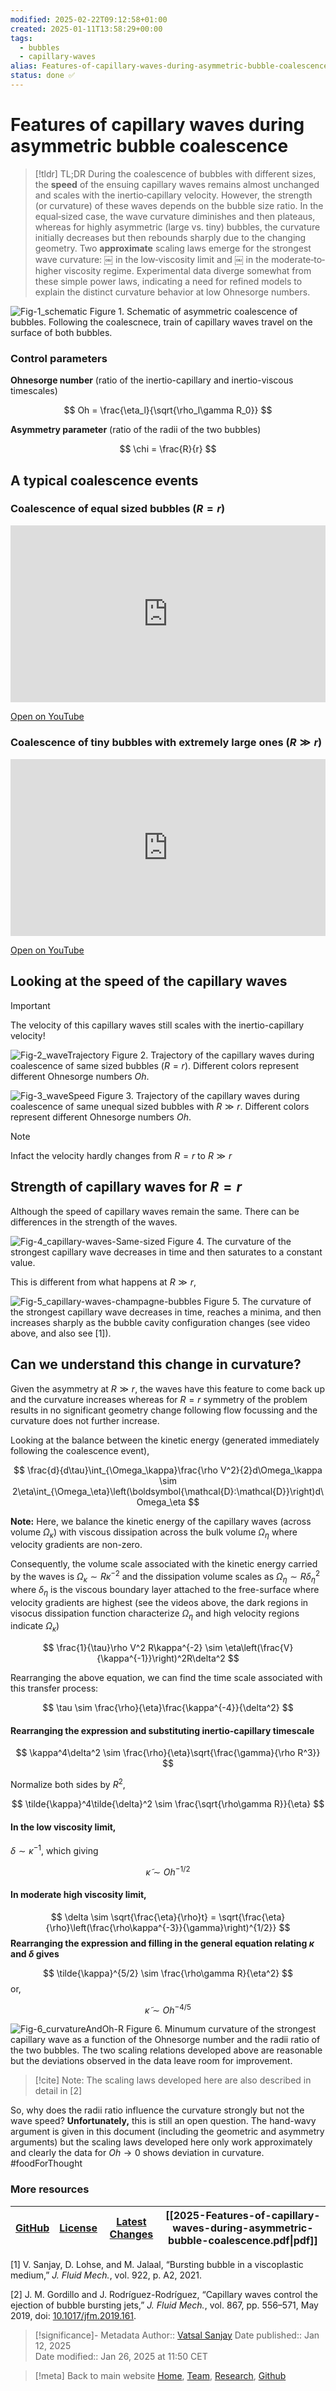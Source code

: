 ```yaml
---
modified: 2025-02-22T09:12:58+01:00
created: 2025-01-11T13:58:29+00:00
tags:
  - bubbles
  - capillary-waves
alias: Features-of-capillary-waves-during-asymmetric-bubble-coalescence
status: done ✅
---
```

# Features of capillary waves during asymmetric bubble coalescence
> [!tldr] TL;DR
> During the coalescence of bubbles with different sizes, the **speed** of the ensuing capillary waves remains almost unchanged and scales with the inertio‐capillary velocity. However, the strength (or curvature) of these waves depends on the bubble size ratio. In the equal‐sized case, the wave curvature diminishes and then plateaus, whereas for highly asymmetric (large vs. tiny) bubbles, the curvature initially decreases but then rebounds sharply due to the changing geometry. Two **approximate** scaling laws emerge for the strongest wave curvature: ￼ in the low‐viscosity limit and ￼ in the moderate‐to‐higher viscosity regime. Experimental data diverge somewhat from these simple power laws, indicating a need for refined models to explain the distinct curvature behavior at low Ohnesorge numbers.

![Fig-1_schematic](_Media/20250112214056729_Features-of-capillary-waves-during-asymmetric-bubble-coalescence.png)
Figure 1. Schematic of asymmetric coalescence of bubbles. Following the coalescnece, train of capillary waves travel on the surface of both bubbles. 

### Control parameters

**Ohnesorge number** (ratio of the inertio-capillary and inertio-viscous timescales)

$$
Oh = \frac{\eta_l}{\sqrt{\rho_l\gamma R_0}}
$$

**Asymmetry parameter** (ratio of the radii of the two bubbles)

$$
\chi = \frac{R}{r}
$$


## A typical coalescence events 

### Coalescence of equal sized bubbles ($R = r$)

<div style="position:relative;padding-bottom:56.25%;height:0;overflow:hidden;max-width:100%;">
    <iframe 
        style="position:absolute;top:0;left:0;width:100%;height:100%;border:0;"
        src="https://www.youtube.com/embed/Bm4qC0BSGkc"
        title="YouTube video player"
        allow="accelerometer; autoplay; clipboard-write; encrypted-media; gyroscope; picture-in-picture"
        allowfullscreen>
    </iframe>
</div>

[Open on YouTube](https://youtu.be/Bm4qC0BSGkc)


### Coalescence of tiny bubbles with extremely large ones ($R \gg r$)

<div style="position:relative;padding-bottom:56.25%;height:0;overflow:hidden;max-width:100%;">
    <iframe 
        style="position:absolute;top:0;left:0;width:100%;height:100%;border:0;"
        src="https://www.youtube.com/embed/QbQ4wrTjTks"
        title="YouTube video player"
        allow="accelerometer; autoplay; clipboard-write; encrypted-media; gyroscope; picture-in-picture"
        allowfullscreen>
    </iframe>
</div>

[Open on YouTube](https://youtu.be/QbQ4wrTjTks)


## Looking at the speed of the capillary waves

> [!important]
> The velocity of this capillary waves still scales with the inertio-capillary velocity!

![Fig-2_waveTrajectory](_Media/20250112214130458_Features-of-capillary-waves-during-asymmetric-bubble-coalescence.png)
Figure 2. Trajectory of the capillary waves during coalescence of same sized bubbles ($R = r$). Different colors represent different Ohnesorge numbers $Oh$. 

![Fig-3_waveSpeed](_Media/20250112214151030_Features-of-capillary-waves-during-asymmetric-bubble-coalescence.png)
Figure 3. Trajectory of the capillary waves during coalescence of same unequal sized bubbles with $R \gg r$. Different colors represent different Ohnesorge numbers $Oh$.  

> [!note]
> Infact the velocity hardly changes from $R = r$ to $R \gg r$


## Strength of capillary waves for $R = r$

Although the speed of capillary waves remain the same. There can be differences in the strength of the waves. 

![Fig-4_capillary-waves-Same-sized](_Media/20250112214226072_Features-of-capillary-waves-during-asymmetric-bubble-coalescence.png)
Figure 4. The curvature of the strongest capillary wave decreases in time and then saturates to a constant value. 

This is different from what happens at $R \gg r$, 

![Fig-5_capillary-waves-champagne-bubbles](_Media/20250112214243110_Features-of-capillary-waves-during-asymmetric-bubble-coalescence.png)
Figure 5. The curvature of the strongest capillary wave decreases in time, reaches a minima, and then increases sharply as the bubble cavity configuration changes (see video above, and also see [1]).

## Can we understand this change in curvature?

Given the asymmetry at $R \gg r$, the waves have this feature to come back up and the curvature increases whereas for $R = r$ symmetry of the problem results in no significant geometry change following flow focussing and the curvature does not further increase. 

Looking at the balance between the kinetic energy (generated immediately following the coalescence event), 

$$
\frac{d}{d\tau}\int_{\Omega_\kappa}\frac{\rho V^2}{2}d\Omega_\kappa \sim 2\eta\int_{\Omega_\eta}\left(\boldsymbol{\mathcal{D}:\mathcal{D}}\right)d\Omega_\eta
$$

**Note:** Here, we balance the kinetic energy of the capillary waves (across volume $\Omega_\kappa$) with viscous dissipation across the bulk volume $\Omega_\eta$ where velocity gradients are non-zero. 

Consequently, the volume scale associated with the kinetic energy carried by the waves is $\Omega_\kappa \sim R\kappa^{-2}$ and the dissipation volume scales as $\Omega_\eta \sim R\delta_\eta^2$ where $\delta_\eta$ is the viscous boundary layer attached to the free-surface where velocity gradients are highest (see the videos above, the dark regions in visocus dissipation function characterize $\Omega_\eta$ and high velocity regions indicate $\Omega_\kappa$)

$$
\frac{1}{\tau}\rho V^2 R\kappa^{-2} \sim \eta\left(\frac{V}{\kappa^{-1}}\right)^2R\delta^2
$$

Rearranging the above equation, we can find the time scale associated with this transfer process:

$$
\tau \sim \frac{\rho}{\eta}\frac{\kappa^{-4}}{\delta^2}
$$

#### Rearranging the expression and substituting inertio-capillary timescale

$$
\kappa^4\delta^2 \sim \frac{\rho}{\eta}\sqrt{\frac{\gamma}{\rho R^3}}
$$

Normalize both sides by $R^2$, 

$$
\tilde{\kappa}^4\tilde{\delta}^2 \sim \frac{\sqrt{\rho\gamma R}}{\eta}
$$

#### In the low viscosity limit,

$\delta \sim \kappa^{-1}$, which giving


$$
\tilde{\kappa} \sim Oh^{-1/2}
$$



#### In moderate high viscosity limit,

$$
\delta \sim \sqrt{\frac{\eta}{\rho}t} = \sqrt{\frac{\eta}{\rho}\left(\frac{\rho\kappa^{-3}}{\gamma}\right)^{1/2}}
$$
**Rearranging the expression and filling in the general equation relating $\kappa$ and $\delta$ gives** 

$$
\tilde{\kappa}^{5/2} \sim \frac{\rho\gamma R}{\eta^2}
$$
or, 

$$
\tilde{\kappa} \sim Oh^{-4/5}
$$

![Fig-6_curvatureAndOh-R](_Media/20250112214304930_Features-of-capillary-waves-during-asymmetric-bubble-coalescence.png)
Figure 6. Minumum curvature of the strongest capillary wave as a function of the Ohnesorge number and the radii ratio of the two bubbles. The two scaling relations developed above are reasonable but the deviations observed in the data leave room for improvement.

> [!cite] Note:
> The scaling laws developed here are also described in detail in [2]

So, why does the radii ratio influence the curvature strongly but not the wave speed? **Unfortunately,** this is still an open question. The hand-wavy argument is given in this document (including the geometric and asymmetry arguments) but the scaling laws developed here only work approximately and clearly the data for $Oh \to 0$ shows deviation in curvature. #foodForThought 


### More resources
| [GitHub](https://github.com/VatsalSy/Asymmetries-in-coalescence) | [License](https://github.com/VatsalSy/Asymmetries-in-coalescence/blob/main/LICENSE) | [Latest Changes](https://github.com/VatsalSy/Asymmetries-in-coalescence/commits/main) | [[2025-Features-of-capillary-waves-during-asymmetric-bubble-coalescence.pdf\|pdf]] |
| :--------------------------------------------------------------: | :---------------------------------------------------------------------------------: | :-----------------------------------------------------------------------------------: | ----------------------------------------------------------------------------- |

[1] V. Sanjay, D. Lohse, and M. Jalaal, “Bursting bubble in a viscoplastic medium,” _J. Fluid Mech._, vol. 922, p. A2, 2021.

[2] J. M. Gordillo and J. Rodríguez-Rodríguez, “Capillary waves control the ejection of bubble bursting jets,” _J. Fluid Mech._, vol. 867, pp. 556–571, May 2019, doi: [10.1017/jfm.2019.161](https://doi.org/10.1017/jfm.2019.161).

> [!significance]- Metadata
> Author:: [Vatsal Sanjay](https://vatsalsanjay.com)
> Date published:: Jan 12, 2025<br>
> Date modified:: Jan 26, 2025 at 11:50 CET

> [!meta] Back to main website
> [Home](https://comphy-lab.org/), [Team](https://comphy-lab.org/team), [Research](https://comphy-lab.org/research), [Github](https://github.com/comphy-lab)